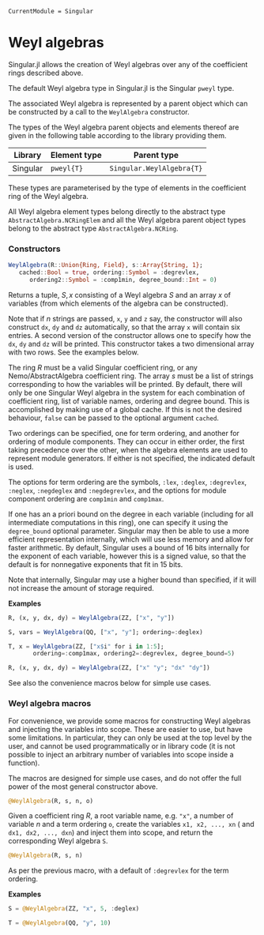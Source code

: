 ```@meta
CurrentModule = Singular
```

# Weyl algebras

Singular.jl allows the creation of Weyl algebras over any of the coefficient
rings described above.

The default Weyl algebra type in Singular.jl is the Singular `pweyl` type.

The associated Weyl algebra is represented by a parent object which can be
constructed by a call to the `WeylAlgebra` constructor.

The types of the Weyl algebra parent objects and elements thereof are given in the
following table according to the library providing them.

 Library        | Element type  | Parent type
----------------|---------------|--------------------------
Singular        | `pweyl{T}`    | `Singular.WeylAlgebra{T}`

These types are parameterised by the type of elements in the coefficient ring of the
Weyl algebra.

All Weyl algebra element types belong directly to the abstract type
`AbstractAlgebra.NCRingElem` and all the Weyl algebra parent object types belong
to the abstract type `AbstractAlgebra.NCRing`.

### Constructors

```julia
WeylAlgebra(R::Union{Ring, Field}, s::Array{String, 1};
   cached::Bool = true, ordering::Symbol = :degrevlex,
      ordering2::Symbol = :comp1min, degree_bound::Int = 0)
```

Returns a tuple, $S, x$ consisting of a Weyl algebra $S$ and an array $x$
of variables (from which elements of the algebra can be constructed).

Note that if $n$ strings are passed, `x`, `y` and `z` say, the constructor
will also construct `dx`, `dy` and `dz` automatically, so that the array `x`
will contain six entries. A second version of the constructor allows one to
specify how the `dx`, `dy` and `dz` will be printed. This constructor takes
a two dimensional array with two rows. See the examples below.

The ring $R$ must be a valid Singular coefficient ring, or any
Nemo/AbstractAlgebra coefficient ring. The array $s$ must be a list of strings
corresponding to how the variables will be printed. By default,
there will only be one Singular Weyl algebra in the system for each combination of
coefficient ring, list of variable names, ordering and degree bound. This is
accomplished by making use of a global cache. If this is not the desired behaviour,
`false` can be passed to the optional argument `cached`. 

Two orderings can be specified, one for term ordering, and another for ordering
of module components. They can occur in either order, the first taking
precedence over the other, when the algebra elements are used to represent module
generators. If either is not specified, the indicated default is used.

The options for term ordering are the symbols, `:lex`, `:deglex`, `:degrevlex`,
`:neglex`, `:negdeglex` and `:negdegrevlex`, and the options for module component
ordering are `comp1min` and `comp1max`.

If one has an a priori bound on the degree in each variable (including
for all intermediate computations in this ring), one can specify it using the
`degree_bound` optional parameter. Singular may then be able to use a more efficient
representation internally, which will use less memory and allow for faster arithmetic.
By default, Singular uses a bound of 16 bits internally for the exponent of each
variable, however this is a signed value, so that the default is for nonnegative
exponents that fit in 15 bits.

Note that internally, Singular may use a higher bound than specified, if it will not
increase the amount of storage required.

**Examples**

```julia
R, (x, y, dx, dy) = WeylAlgebra(ZZ, ["x", "y"])

S, vars = WeylAlgebra(QQ, ["x", "y"]; ordering=:deglex)

T, x = WeylAlgebra(ZZ, ["x$i" for i in 1:5];
       ordering=:comp1max, ordering2=:degrevlex, degree_bound=5)

R, (x, y, dx, dy) = WeylAlgebra(ZZ, ["x" "y"; "dx" "dy"])
```

See also the convenience macros below for simple use cases.

### Weyl algebra macros

For convenience, we provide some macros for constructing Weyl algebras and injecting
the variables into scope. These are easier to use, but have some limitations. In
particular, they can only be used at the top level by the user, and cannot be used
programmatically or in library code (it is not possible to inject an arbitrary number
of variables into scope inside a function).

The macros are designed for simple use cases, and do not offer the full power of the
most general constructor above.

```julia
@WeylAlgebra(R, s, n, o)
```

Given a coefficient ring $R$, a root variable name, e.g. `"x"`, a number of variable
$n$ and a term ordering `o`, create the variables `x1, x2, ..., xn` (
and `dx1, dx2, ..., dxn`) and inject them into scope, and return the corresponding
Weyl algebra `S`.

```julia
@WeylAlgebra(R, s, n)
```

As per the previous macro, with a default of `:degrevlex` for the term
ordering.

**Examples**

```julia
S = @WeylAlgebra(ZZ, "x", 5, :deglex)

T = @WeylAlgebra(QQ, "y", 10)
```

